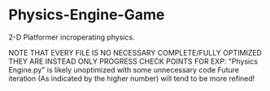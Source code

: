 # Physics-Engine-Game
2-D Platformer incroperating physics.

NOTE THAT EVERY FILE IS NO NECESSARY COMPLETE/FULLY OPTIMIZED
THEY ARE INSTEAD ONLY PROGRESS CHECK POINTS
FOR EXP: "Physics Engine.py" is likely unoptimized with some unnecessary code
Future iteration (As indicated by the higher number) will tend to be more refined!
